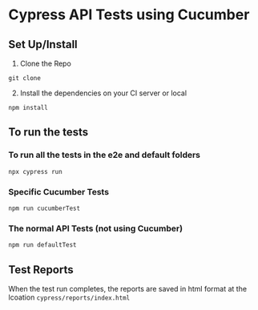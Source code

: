 # Cypress API Tests using Cucumber
## Set Up/Install

1. Clone the Repo

```
git clone
```

2. Install the dependencies on your CI server or local

```
npm install
```

## To run the tests

### To run all the tests in the e2e and default folders

```
npx cypress run
```

### Specific Cucumber Tests

```
npm run cucumberTest
```

### The normal API Tests (not using Cucumber)

```
npm run defaultTest
```

## Test Reports

When the test run completes, the reports are saved in html format at the lcoation `cypress/reports/index.html`
